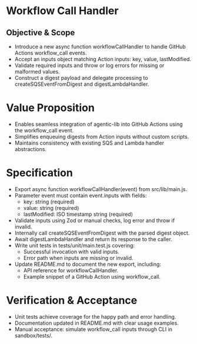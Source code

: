 # Workflow Call Handler

## Objective & Scope
- Introduce a new async function workflowCallHandler to handle GitHub Actions workflow_call events.
- Accept an inputs object matching Action inputs: key, value, lastModified.
- Validate required inputs and throw or log errors for missing or malformed values.
- Construct a digest payload and delegate processing to createSQSEventFromDigest and digestLambdaHandler.

# Value Proposition
- Enables seamless integration of agentic-lib into GitHub Actions using the workflow_call event.
- Simplifies enqueuing digests from Action inputs without custom scripts.
- Maintains consistency with existing SQS and Lambda handler abstractions.

# Specification
- Export async function workflowCallHandler(event) from src/lib/main.js.
- Parameter event must contain event.inputs with fields:
  - key: string (required)
  - value: string (required)
  - lastModified: ISO timestamp string (required)
- Validate inputs using Zod or manual checks, log error and throw if invalid.
- Internally call createSQSEventFromDigest with the parsed digest object.
- Await digestLambdaHandler and return its response to the caller.
- Write unit tests in tests/unit/main.test.js covering:
  - Successful invocation with valid inputs.
  - Error path when inputs are missing or invalid.
- Update README.md to document the new export, including:
  - API reference for workflowCallHandler.
  - Example snippet of a GitHub Action using workflow_call.

# Verification & Acceptance
- Unit tests achieve coverage for the happy path and error handling.
- Documentation updated in README.md with clear usage examples.
- Manual acceptance: simulate workflow_call inputs through CLI in sandbox/tests/.